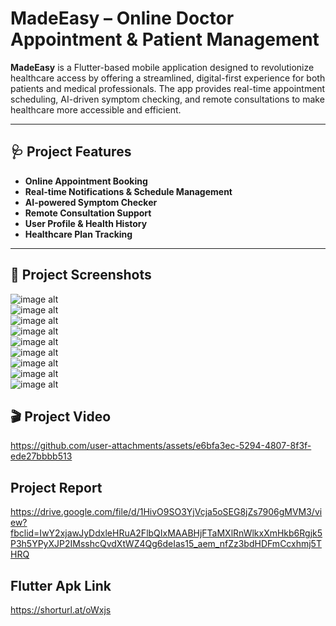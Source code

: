 # MadeEasy – Online Doctor Appointment & Patient Management

**MadeEasy** is a Flutter-based mobile application designed to revolutionize healthcare access by offering a streamlined, digital-first experience for both patients and medical professionals. The app provides real-time appointment scheduling, AI-driven symptom checking, and remote consultations to make healthcare more accessible and efficient.

---

## 🩺 Project Features

- **Online Appointment Booking**  
- **Real-time Notifications & Schedule Management**  
- **AI-powered Symptom Checker**  
- **Remote Consultation Support**  
- **User Profile & Health History**  
- **Healthcare Plan Tracking**

---

## 📸 Project Screenshots
![image alt](https://i.postimg.cc/sDfrshxn/login.png)  
![image alt](https://i.postimg.cc/y8kCSCFc/signup-page.png)  
![image alt](https://i.postimg.cc/mgJfYpwq/home-page.png)  
![image alt](https://i.postimg.cc/JhXwP3Yh/dr-Appointment-page.png)  
![image alt](https://i.postimg.cc/V69xcf8Q/doctor-list.png)  
![image alt](https://i.postimg.cc/L5Hr9c9q/hotline.png)  
![image alt](https://i.postimg.cc/7PVFsZ9S/sample-collection.png)  
![image alt](https://i.postimg.cc/RVpjmpjF/subscription.png)  
![image alt](https://i.postimg.cc/W1Dx16v7/symptom-checker.png)

## 🎬 Project Video
https://github.com/user-attachments/assets/e6bfa3ec-5294-4807-8f3f-ede27bbbb513


## Project Report
https://drive.google.com/file/d/1HivO9SO3YjVcja5oSEG8jZs7906gMVM3/view?fbclid=IwY2xjawJyDdxleHRuA2FlbQIxMAABHjFTaMXlRnWlkxXmHkb6Rgjk5P3h5YPyXJP2IMsshcQvdXtWZ4Qg6deIas15_aem_nfZz3bdHDFmCcxhmj5THRQ

## Flutter Apk Link
https://shorturl.at/oWxjs

